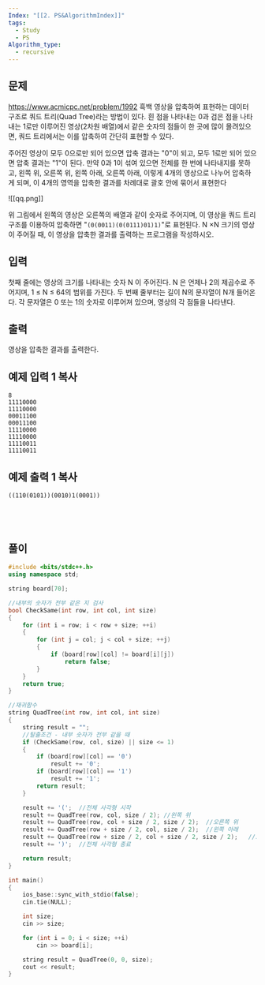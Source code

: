 ```yaml
---
Index: "[[2. PS&AlgorithmIndex]]"
tags:
  - Study
  - PS
Algorithm_type:
  - recursive
---
```


## 문제
https://www.acmicpc.net/problem/1992
흑백 영상을 압축하여 표현하는 데이터 구조로 쿼드 트리(Quad Tree)라는 방법이 있다. 흰 점을 나타내는 0과 검은 점을 나타내는 1로만 이루어진 영상(2차원 배열)에서 같은 숫자의 점들이 한 곳에 많이 몰려있으면, 쿼드 트리에서는 이를 압축하여 간단히 표현할 수 있다.

주어진 영상이 모두 0으로만 되어 있으면 압축 결과는 "0"이 되고, 모두 1로만 되어 있으면 압축 결과는 "1"이 된다. 만약 0과 1이 섞여 있으면 전체를 한 번에 나타내지를 못하고, 왼쪽 위, 오른쪽 위, 왼쪽 아래, 오른쪽 아래, 이렇게 4개의 영상으로 나누어 압축하게 되며, 이 4개의 영역을 압축한 결과를 차례대로 괄호 안에 묶어서 표현한다

![[qq.png]]

위 그림에서 왼쪽의 영상은 오른쪽의 배열과 같이 숫자로 주어지며, 이 영상을 쿼드 트리 구조를 이용하여 압축하면 "`(0(0011)(0(0111)01)1)`"로 표현된다. N ×N 크기의 영상이 주어질 때, 이 영상을 압축한 결과를 출력하는 프로그램을 작성하시오.

## 입력

첫째 줄에는 영상의 크기를 나타내는 숫자 N 이 주어진다. N 은 언제나 2의 제곱수로 주어지며, 1 ≤ N ≤ 64의 범위를 가진다. 두 번째 줄부터는 길이 N의 문자열이 N개 들어온다. 각 문자열은 0 또는 1의 숫자로 이루어져 있으며, 영상의 각 점들을 나타낸다.

## 출력

영상을 압축한 결과를 출력한다.

## 예제 입력 1 복사
```
8
11110000
11110000
00011100
00011100
11110000
11110000
11110011
11110011
```


## 예제 출력 1 복사

```
((110(0101))(0010)1(0001))
```
   
---
## 풀이
```cpp
#include <bits/stdc++.h>
using namespace std;

string board[70];

//내부의 숫자가 전부 같은 지 검사
bool CheckSame(int row, int col, int size)
{
	for (int i = row; i < row + size; ++i)
	{
		for (int j = col; j < col + size; ++j)
		{
			if (board[row][col] != board[i][j])
				return false;
		}
	}
	return true;
}

//재귀함수
string QuadTree(int row, int col, int size)
{
	string result = "";
	//탈출조건 - 내부 숫자가 전부 같을 때
	if (CheckSame(row, col, size) || size <= 1)
	{
		if (board[row][col] == '0')
			result += '0';
		if (board[row][col] == '1')
			result += '1';
		return result;
	}

	result += '(';	//전체 사각형 시작
	result += QuadTree(row, col, size / 2);	//왼쪽 위
	result += QuadTree(row, col + size / 2, size / 2);	//오른쪽 위
	result += QuadTree(row + size / 2, col, size / 2);	//왼쪽 아래
	result += QuadTree(row + size / 2, col + size / 2, size / 2);	//오른쪽 아래
	result += ')';	//전체 사각형 종료

	return result;
}

int main()
{
    ios_base::sync_with_stdio(false);
	cin.tie(NULL);

	int size;
	cin >> size;

	for (int i = 0; i < size; ++i)
		cin >> board[i];

	string result = QuadTree(0, 0, size);
	cout << result;
}
```